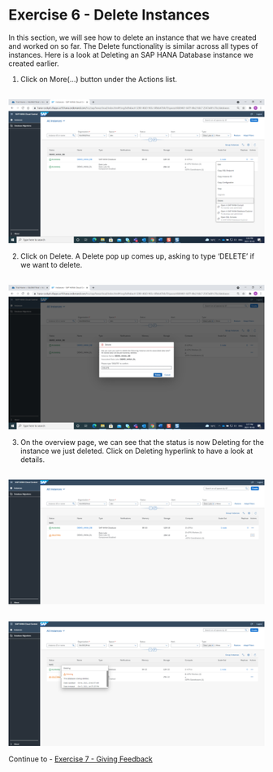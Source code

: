 # Exercise 6 - Delete Instances

In this section, we will see how to delete an instance that we have created and worked on so far. The Delete functionality is similar across all types of instances. Here is a look at Deleting an SAP HANA Database instance we created earlier.

1. Click on More(...) button under the Actions list.

<br>![](./images_new/1.png)

2. Click on Delete. A Delete pop up comes up, asking to type ‘DELETE’ if we want to delete. 

<br>![](./images_new/2.png)

3. On the overview page, we can see that the status is now Deleting for the instance we just deleted. Click on Deleting hyperlink to have a look at details. 

<br>![](./images_new/3.png)

<br>![](./images_new/4.png)

Continue to - [Exercise 7 - Giving Feedback ](../ex_7/README.md)

